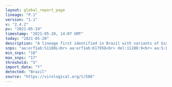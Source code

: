 ```yaml
---
layout: global_report_page
lineage: "P.1"
version: "1.1"
v: "2.4.2"
pv: "2021-05-19"
timestamp: "2021-05-20, 14:07 GMT"
today: "2021-05-20"
description: "A lineage first identified in Brazil with variants of biological significance E484K, N501Y and K417T, described in a recent virological post: <a href='https://virological.org/t/genomic-characterisation-of-an-emergent-sars-cov-2-lineage-in-manaus-preliminary-findings/586' style='color:#86b0a6'>here</a>. P.1 lineage is an alias of lineage B.1.1.28.1. As described in <a href='https://www.nature.com/articles/s41564-020-0770-5' style='color:#86b0a6'>Rambaut et al., 2020</a> when the lineage heirarchy reaches a certain depth (length of 5) lineage names are given an alias to prevent them from becoming infinitely long."
snps: "aa:orf1ab:S1188L<br> aa:orf1ab:K1795Q<br> del:11288:9<br> aa:S:L18F<br> aa:S:T20N<br> aa:S:P26S<br> aa:S:D138Y<br> aa:S:R190S<br> aa:S:K417T<br> aa:S:E484K<br> aa:S:N501Y<br> aa:S:H655Y<br> aa:S:T1027I<br> aa:orf3a:G174C<br> aa:orf8:E92K<br> aa:N:P80R"
min_snps: "10"
max_snps: "17"
threshold: "5"
import_data: "Y"
detected: "Brazil"
source: "https://virological.org/t/586"
---
```

